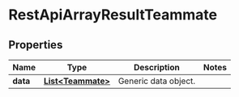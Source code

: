
# RestApiArrayResultTeammate

## Properties
Name | Type | Description | Notes
------------ | ------------- | ------------- | -------------
**data** | [**List&lt;Teammate&gt;**](Teammate.md) | Generic data object. | 



